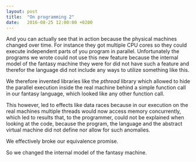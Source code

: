 ```yaml
---
layout: post
title:  "On programming 2"
date:   2016-08-25 12:00:00 +0200
---
```







And you can actually see that in action because the physical machines
changed over time. For instance they got multiple CPU cores so they
could execute independent parts of you program in parallel.
Unfortunately the programs we wrote could not use this new feature
because the internal model of the fantasy machine they were for
did not have such a feature and therefor the language did not
include any ways to utilize something like this.

We therefore invented libraries like the *pthread* library which allowed
to hide the parallel execution inside the real machine behind a simple
function call in our fantasy language, which looked like any other
function call.

This however, led to effects like data races because in our execution
on the real machines multiple threads would now access memory concurrently,
which led to results that, to the programmer, could not be explained when
looking at the code, because the program, the language and the abstract
virtual machine did not define nor allow for such anomalies.

We effectively broke our equivalence promise.

So we changed the internal model of the fantasy machine.

